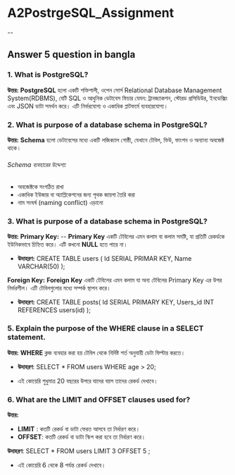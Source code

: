 
# A2PostrgeSQL_Assignment

--

## Answer 5 question in bangla

### 1. What is PostgreSQL?
**উত্তর:**
**PostgreSQL** হলো একটি শক্তিশালী, ওপেন সোর্স Relational Database Management System(RDBMS), যেটি SQL ও আধুনিক ডেটাবেস ফিচার যেমন: ট্রানজ্যাকশন, স্টোরড প্রসিডিউর, ইনডেক্সিং এবং JSON ডাটা সমর্থন করে। এটি নির্ভরযোগ্য ও একাধিক প্লাটফর্মে ব্যবহারযোগ্য।


### 2. What is purpose of a database schema in PostgreSQL?
**উত্তর:**
**Schema** হলো ডেটাবেসের মধ্যে একটি লজিক্যাল গোষ্ঠী, যেখানে টেবিল, ভিউ, ফাংশন ও অন্যান্য অবজেক্ট থাকে।
###### Schema ব্যবহারের উদ্দেশ্য:
* অবজেক্টকে সংগঠিত রাখা
* একাধিক ইউজার বা অ্যাপ্লিকেশনের জন্য পৃথক জায়গা তৈরি করা
* নাম সংঘর্ষ (naming conflict) এড়ানো
  

### 3. What is purpose of a database schema in PostgreSQL?
**উত্তর:**
**Primary Key:** --
**Primary Key** একটি টেবিলের এমন কলাম বা কলাম সমষ্টি, যা প্রতিটি রেকর্ডকে ইউনিকভাবে চিহ্নিত করে। এটি কখনো **NULL** হতে পারে না। 
* **উদাহরণ:** 
CREATE TABLE users (
Id SERIAL PRIMAR KEY,
Name VARCHAR(50)
); 

**Foreign Key:**
**Foreign Key** একটি টেবিলের এমন কলাম যা অন্য টেবিলের Primary Key এর উপর নির্ভরশীল। এটি টেবিলগুলোর মধ্যে সম্পর্ক স্থাপন করে। 
* **উদাহরণ:** 
CREATE TABLE posts(
Id SERIAL PRIMARY KEY,
Users_id INT REFERENCES users(id)
);

### 5. Explain the purpose of the **WHERE** clause in a **SELECT** statement.
**উত্তর:**
**WHERE** ক্লজ ব্যবহার করা হয় টেবিল থেকে নির্দিষ্ট শর্ত অনুযায়ী ডেটা ফিল্টার করতে।
* **উদাহরণ**: 
SELECT * FROM users WHERE age > 20;

* এই কোয়েরি শুধুমাত্র 20 বছরের উপরে যাদের বয়স তাদের রেকর্ড দেখাবে।

### 6. What are the **LIMIT** and **OFFSET** clauses used for?
**উত্তর:**
* **LIMIT** : কতটি রেকর্ড বা ডাটা ফেরত আসবে তা নির্ধারণ করে।
* **OFFSET**: কতটি রেকর্ড বা ডাটা  স্কিপ করা হবে তা নির্ধারণ করে।

**উদাহরণ**: 
  SELECT * FROM users LIMIT 3 OFFSET 5 ;

* এই কোয়েরি 6 থেকে 8 পর্যন্ত রেকর্ড দেখাবে।
